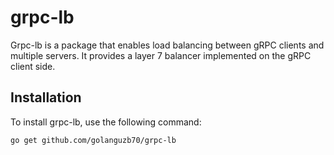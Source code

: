 # grpc-lb
Grpc-lb is a package that enables load balancing between gRPC clients and multiple servers. It provides a layer 7 balancer implemented on the gRPC client side.

## Installation

To install grpc-lb, use the following command:

```bash
go get github.com/golanguzb70/grpc-lb
```
